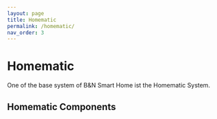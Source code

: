 ```yaml
---
layout: page
title: Homematic
permalink: /homematic/
nav_order: 3
---
```

# Homematic

One of the base system of B&N Smart Home ist the Homematic System.  

## Homematic Components

